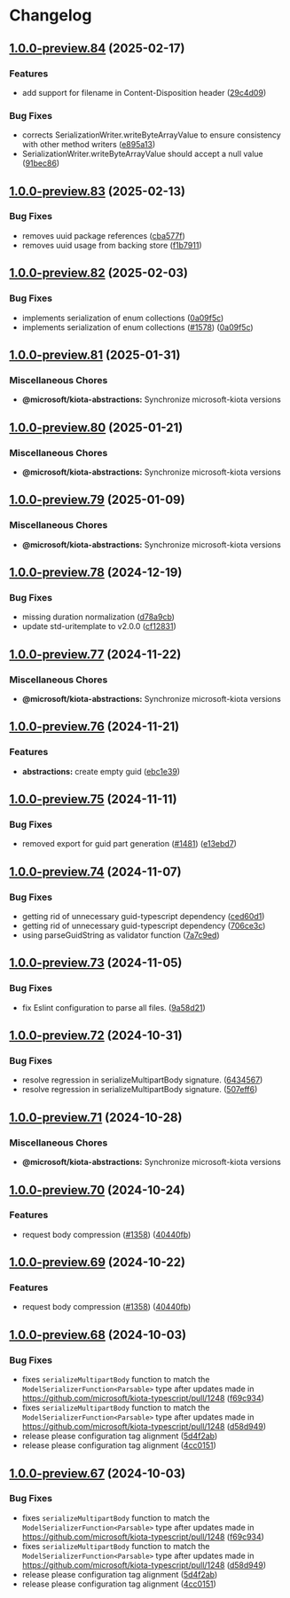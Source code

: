 # Changelog

## [1.0.0-preview.84](https://github.com/microsoft/kiota-typescript/compare/@microsoft/kiota-abstractions@1.0.0-preview.83...@microsoft/kiota-abstractions@1.0.0-preview.84) (2025-02-17)


### Features

* add support for filename in Content-Disposition header ([29c4d09](https://github.com/microsoft/kiota-typescript/commit/29c4d09e06d508bcbd373174c326fd740307af61))


### Bug Fixes

* corrects SerializationWriter.writeByteArrayValue to ensure consistency with other method writers ([e895a13](https://github.com/microsoft/kiota-typescript/commit/e895a13c1dc42c2c7b0f734258af3c8a0dc21c45))
* SerializationWriter.writeByteArrayValue should accept a null value ([91bec86](https://github.com/microsoft/kiota-typescript/commit/91bec8613a8485d440986d51ca293af9eedf4919))

## [1.0.0-preview.83](https://github.com/microsoft/kiota-typescript/compare/@microsoft/kiota-abstractions@1.0.0-preview.82...@microsoft/kiota-abstractions@1.0.0-preview.83) (2025-02-13)


### Bug Fixes

* removes uuid package references ([cba577f](https://github.com/microsoft/kiota-typescript/commit/cba577f32d55f52e279b163b364f5451f17c62ac))
* removes uuid usage from backing store ([f1b7911](https://github.com/microsoft/kiota-typescript/commit/f1b79115ecaa237a9d4ecf211ffb131110fb99ef))

## [1.0.0-preview.82](https://github.com/microsoft/kiota-typescript/compare/@microsoft/kiota-abstractions@1.0.0-preview.81...@microsoft/kiota-abstractions@1.0.0-preview.82) (2025-02-03)


### Bug Fixes

* implements serialization of enum collections ([0a09f5c](https://github.com/microsoft/kiota-typescript/commit/0a09f5c42f8e9acf37a7a6a32b26dc87b8cb250a))
* implements serialization of enum collections ([#1578](https://github.com/microsoft/kiota-typescript/issues/1578)) ([0a09f5c](https://github.com/microsoft/kiota-typescript/commit/0a09f5c42f8e9acf37a7a6a32b26dc87b8cb250a))

## [1.0.0-preview.81](https://github.com/microsoft/kiota-typescript/compare/@microsoft/kiota-abstractions@1.0.0-preview.80...@microsoft/kiota-abstractions@1.0.0-preview.81) (2025-01-31)


### Miscellaneous Chores

* **@microsoft/kiota-abstractions:** Synchronize microsoft-kiota versions

## [1.0.0-preview.80](https://github.com/microsoft/kiota-typescript/compare/@microsoft/kiota-abstractions@1.0.0-preview.79...@microsoft/kiota-abstractions@1.0.0-preview.80) (2025-01-21)


### Miscellaneous Chores

* **@microsoft/kiota-abstractions:** Synchronize microsoft-kiota versions

## [1.0.0-preview.79](https://github.com/microsoft/kiota-typescript/compare/@microsoft/kiota-abstractions@1.0.0-preview.78...@microsoft/kiota-abstractions@1.0.0-preview.79) (2025-01-09)


### Miscellaneous Chores

* **@microsoft/kiota-abstractions:** Synchronize microsoft-kiota versions

## [1.0.0-preview.78](https://github.com/microsoft/kiota-typescript/compare/@microsoft/kiota-abstractions@1.0.0-preview.77...@microsoft/kiota-abstractions@1.0.0-preview.78) (2024-12-19)


### Bug Fixes

* missing duration normalization ([d78a9cb](https://github.com/microsoft/kiota-typescript/commit/d78a9cb8602b07e96e430350ab4e84ec40681fe3))
* update std-uritemplate to v2.0.0 ([cf12831](https://github.com/microsoft/kiota-typescript/commit/cf128314d044b995cb5707570b73c552119722b2))

## [1.0.0-preview.77](https://github.com/microsoft/kiota-typescript/compare/@microsoft/kiota-abstractions@1.0.0-preview.76...@microsoft/kiota-abstractions@1.0.0-preview.77) (2024-11-22)


### Miscellaneous Chores

* **@microsoft/kiota-abstractions:** Synchronize microsoft-kiota versions

## [1.0.0-preview.76](https://github.com/microsoft/kiota-typescript/compare/@microsoft/kiota-abstractions@1.0.0-preview.75...@microsoft/kiota-abstractions@1.0.0-preview.76) (2024-11-21)


### Features

* **abstractions:** create empty guid ([ebc1e39](https://github.com/microsoft/kiota-typescript/commit/ebc1e3999d2e9ff98a540c1b62dd314cf530bd9d))

## [1.0.0-preview.75](https://github.com/microsoft/kiota-typescript/compare/@microsoft/kiota-abstractions@1.0.0-preview.74...@microsoft/kiota-abstractions@1.0.0-preview.75) (2024-11-11)


### Bug Fixes

* removed export for guid part generation ([#1481](https://github.com/microsoft/kiota-typescript/issues/1481)) ([e13ebd7](https://github.com/microsoft/kiota-typescript/commit/e13ebd7d1650ac4bc13f4bf94fb23f10ae791e83))

## [1.0.0-preview.74](https://github.com/microsoft/kiota-typescript/compare/@microsoft/kiota-abstractions@1.0.0-preview.73...@microsoft/kiota-abstractions@1.0.0-preview.74) (2024-11-07)


### Bug Fixes

* getting rid of unnecessary guid-typescript dependency ([ced60d1](https://github.com/microsoft/kiota-typescript/commit/ced60d1450d7fb8f774f02ffd2c24b44aa2f391a))
* getting rid of unnecessary guid-typescript dependency ([706ce3c](https://github.com/microsoft/kiota-typescript/commit/706ce3caf2b617a1ae6e419e1b3b3c8a70ad5368))
* using parseGuidString as validator function ([7a7c9ed](https://github.com/microsoft/kiota-typescript/commit/7a7c9edce621e26287592529b10bc495a91cc386))

## [1.0.0-preview.73](https://github.com/microsoft/kiota-typescript/compare/@microsoft/kiota-abstractions@1.0.0-preview.72...@microsoft/kiota-abstractions@1.0.0-preview.73) (2024-11-05)


### Bug Fixes

* fix Eslint configuration to parse all files. ([9a58d21](https://github.com/microsoft/kiota-typescript/commit/9a58d21e783830af6b54ae1d40e1cf6ee6dd5a1d))

## [1.0.0-preview.72](https://github.com/microsoft/kiota-typescript/compare/@microsoft/kiota-abstractions@1.0.0-preview.71...@microsoft/kiota-abstractions@1.0.0-preview.72) (2024-10-31)


### Bug Fixes

* resolve regression in serializeMultipartBody signature. ([6434567](https://github.com/microsoft/kiota-typescript/commit/64345679775a523869f015db7e305567877b98dc))
* resolve regression in serializeMultipartBody signature. ([507eff6](https://github.com/microsoft/kiota-typescript/commit/507eff696b0762d880438d2029baeca005263411))

## [1.0.0-preview.71](https://github.com/microsoft/kiota-typescript/compare/@microsoft/kiota-abstractions@1.0.0-preview.70...@microsoft/kiota-abstractions@1.0.0-preview.71) (2024-10-28)


### Miscellaneous Chores

* **@microsoft/kiota-abstractions:** Synchronize microsoft-kiota versions

## [1.0.0-preview.70](https://github.com/microsoft/kiota-typescript/compare/@microsoft/kiota-abstractions@1.0.0-preview.69...@microsoft/kiota-abstractions@1.0.0-preview.70) (2024-10-24)


### Features

* request body compression ([#1358](https://github.com/microsoft/kiota-typescript/issues/1358)) ([40440fb](https://github.com/microsoft/kiota-typescript/commit/40440fbd89edb2f59046c3bd38b5d1f0c80b40ae))

## [1.0.0-preview.69](https://github.com/microsoft/kiota-typescript/compare/@microsoft/kiota-abstractions@1.0.0-preview.68...@microsoft/kiota-abstractions@1.0.0-preview.69) (2024-10-22)


### Features

* request body compression ([#1358](https://github.com/microsoft/kiota-typescript/issues/1358)) ([40440fb](https://github.com/microsoft/kiota-typescript/commit/40440fbd89edb2f59046c3bd38b5d1f0c80b40ae))

## [1.0.0-preview.68](https://github.com/microsoft/kiota-typescript/compare/@microsoft/kiota-abstractions@1.0.0-preview.67...@microsoft/kiota-abstractions@1.0.0-preview.68) (2024-10-03)


### Bug Fixes

* fixes `serializeMultipartBody` function to match the `ModelSerializerFunction<Parsable>` type after updates made in https://github.com/microsoft/kiota-typescript/pull/1248 ([f69c934](https://github.com/microsoft/kiota-typescript/commit/f69c934c229f7742265938da7457aaea7eb4c896))
* fixes `serializeMultipartBody` function to match the `ModelSerializerFunction<Parsable>` type after updates made in https://github.com/microsoft/kiota-typescript/pull/1248 ([d58d949](https://github.com/microsoft/kiota-typescript/commit/d58d949ccd7b92cfcee0ce190bbf0678e0a5321e))
* release please configuration tag alignment ([5d4f2ab](https://github.com/microsoft/kiota-typescript/commit/5d4f2ab4ca8fa8bb64969ad4ac564f95ac78ace9))
* release please configuration tag alignment ([4cc0151](https://github.com/microsoft/kiota-typescript/commit/4cc01512235d6d06b9d668216f8cc608deb2d94b))

## [1.0.0-preview.67](https://github.com/microsoft/kiota-typescript/compare/@microsoft/kiota-abstractions@1.0.0-preview.66...@microsoft/kiota-abstractions@1.0.0-preview.67) (2024-10-03)


### Bug Fixes

* fixes `serializeMultipartBody` function to match the `ModelSerializerFunction<Parsable>` type after updates made in https://github.com/microsoft/kiota-typescript/pull/1248 ([f69c934](https://github.com/microsoft/kiota-typescript/commit/f69c934c229f7742265938da7457aaea7eb4c896))
* fixes `serializeMultipartBody` function to match the `ModelSerializerFunction<Parsable>` type after updates made in https://github.com/microsoft/kiota-typescript/pull/1248 ([d58d949](https://github.com/microsoft/kiota-typescript/commit/d58d949ccd7b92cfcee0ce190bbf0678e0a5321e))
* release please configuration tag alignment ([5d4f2ab](https://github.com/microsoft/kiota-typescript/commit/5d4f2ab4ca8fa8bb64969ad4ac564f95ac78ace9))
* release please configuration tag alignment ([4cc0151](https://github.com/microsoft/kiota-typescript/commit/4cc01512235d6d06b9d668216f8cc608deb2d94b))
